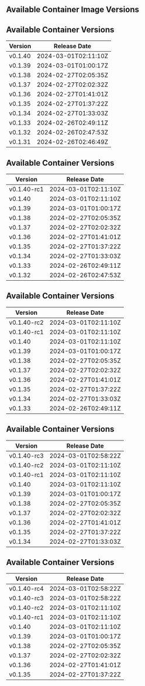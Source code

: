 ## Available Container Image Versions


## Available Container Versions

| Version | Release Date |
| ------- | ------------ |
| v0.1.40 | 2024-03-01T02:11:10Z |
| v0.1.39 | 2024-03-01T01:00:17Z |
| v0.1.38 | 2024-02-27T02:05:35Z |
| v0.1.37 | 2024-02-27T02:02:32Z |
| v0.1.36 | 2024-02-27T01:41:01Z |
| v0.1.35 | 2024-02-27T01:37:22Z |
| v0.1.34 | 2024-02-27T01:33:03Z |
| v0.1.33 | 2024-02-26T02:49:11Z |
| v0.1.32 | 2024-02-26T02:47:53Z |
| v0.1.31 | 2024-02-26T02:46:49Z |
## Available Container Versions

| Version | Release Date |
| ------- | ------------ |
| v0.1.40-rc1 | 2024-03-01T02:11:10Z |
| v0.1.40 | 2024-03-01T02:11:10Z |
| v0.1.39 | 2024-03-01T01:00:17Z |
| v0.1.38 | 2024-02-27T02:05:35Z |
| v0.1.37 | 2024-02-27T02:02:32Z |
| v0.1.36 | 2024-02-27T01:41:01Z |
| v0.1.35 | 2024-02-27T01:37:22Z |
| v0.1.34 | 2024-02-27T01:33:03Z |
| v0.1.33 | 2024-02-26T02:49:11Z |
| v0.1.32 | 2024-02-26T02:47:53Z |
## Available Container Versions

| Version | Release Date |
| ------- | ------------ |
| v0.1.40-rc2 | 2024-03-01T02:11:10Z |
| v0.1.40-rc1 | 2024-03-01T02:11:10Z |
| v0.1.40 | 2024-03-01T02:11:10Z |
| v0.1.39 | 2024-03-01T01:00:17Z |
| v0.1.38 | 2024-02-27T02:05:35Z |
| v0.1.37 | 2024-02-27T02:02:32Z |
| v0.1.36 | 2024-02-27T01:41:01Z |
| v0.1.35 | 2024-02-27T01:37:22Z |
| v0.1.34 | 2024-02-27T01:33:03Z |
| v0.1.33 | 2024-02-26T02:49:11Z |
## Available Container Versions

| Version | Release Date |
| ------- | ------------ |
| v0.1.40-rc3 | 2024-03-01T02:58:22Z |
| v0.1.40-rc2 | 2024-03-01T02:11:10Z |
| v0.1.40-rc1 | 2024-03-01T02:11:10Z |
| v0.1.40 | 2024-03-01T02:11:10Z |
| v0.1.39 | 2024-03-01T01:00:17Z |
| v0.1.38 | 2024-02-27T02:05:35Z |
| v0.1.37 | 2024-02-27T02:02:32Z |
| v0.1.36 | 2024-02-27T01:41:01Z |
| v0.1.35 | 2024-02-27T01:37:22Z |
| v0.1.34 | 2024-02-27T01:33:03Z |
## Available Container Versions

| Version | Release Date |
| ------- | ------------ |
| v0.1.40-rc4 | 2024-03-01T02:58:22Z |
| v0.1.40-rc3 | 2024-03-01T02:58:22Z |
| v0.1.40-rc2 | 2024-03-01T02:11:10Z |
| v0.1.40-rc1 | 2024-03-01T02:11:10Z |
| v0.1.40 | 2024-03-01T02:11:10Z |
| v0.1.39 | 2024-03-01T01:00:17Z |
| v0.1.38 | 2024-02-27T02:05:35Z |
| v0.1.37 | 2024-02-27T02:02:32Z |
| v0.1.36 | 2024-02-27T01:41:01Z |
| v0.1.35 | 2024-02-27T01:37:22Z |